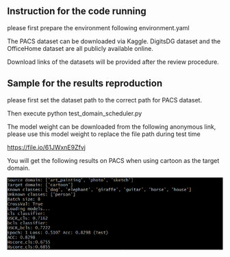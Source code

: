 ## Instruction for the code running

please first prepare the environment following environment.yaml


The PACS dataset can be downloaded via Kaggle. DigitsDG dataset and the OfficeHome dataset are all publicly available online.


Download links of the datasets will be provided after the review procedure. 


## Sample for the results reproduction

please first set the dataset path to the correct path for PACS dataset.


Then execute python test_domain_scheduler.py

The model weight can be downloaded from the following anonymous link, please use this model weight to replace the file path during test time

https://file.io/61JWxnE9Zfvj


You will get the following results on PACS when using cartoon as the target domain.

![Alt text](test.png)


